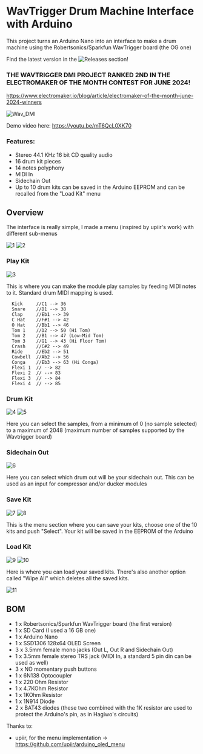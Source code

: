 # WavTrigger Drum Machine Interface with Arduino
This project turns an Arduino Nano into an interface to make a drum machine using the Robertsonics/Sparkfun WavTrigger board (the OG one)

Find the latest version in the ![Releases](https://github.com/mexbeb/wavtrigger-dmi/releases) section!

###  THE WAVTRIGGER DMI PROJECT RANKED 2ND IN THE ELECTROMAKER OF THE MONTH CONTEST FOR JUNE 2024!
https://www.electromaker.io/blog/article/electromaker-of-the-month-june-2024-winners

![Wav_DMI](https://github.com/mexbeb/wavtrigger-dmi/assets/74735686/cac4b671-b62f-4e09-94f0-0c97a3f3e7d3)

Demo video here: https://youtu.be/mT6QcL0XK70

### Features:
- Stereo 44.1 KHz 16 bit CD quality audio
- 16 drum kit pieces
- 14 notes polyphony
- MIDI In 
- Sidechain Out
- Up to 10 drum kits can be saved in the Arduino EEPROM and can be recalled from the "Load Kit" menu

## Overview

The interface is really simple, I made a menu (inspired by upiir's work) with different sub-menus

![1](https://github.com/mexbeb/wavtrigger-dmi/assets/74735686/43dc5a1d-29b4-4484-9105-4034e073bfdb)
![2](https://github.com/mexbeb/wavtrigger-dmi/assets/74735686/c74dcdf4-4c33-4803-93ab-7647fb2b753b)

### **Play Kit**

![3](https://github.com/mexbeb/wavtrigger-dmi/assets/74735686/211c1f20-2ee7-469a-95f4-d464966da3e1)

This is where you can make the module play samples by feeding MIDI notes to it.
Standard drum MIDI mapping is used.
```
  Kick     //C1 --> 36
  Snare    //D1 --> 38
  Clap     //Eb1 --> 39
  C Hat    //F#1 --> 42
  O Hat    //Bb1 --> 46
  Tom 1    //D2 --> 50 (Hi Tom)
  Tom 2    //B1 --> 47 (Low-Mid Tom)
  Tom 3    //G1 --> 43 (Hi Floor Tom)
  Crash    //C#2 --> 49
  Ride     //Eb2 --> 51
  Cowbell  //Ab2 --> 56
  Conga    //Eb3 --> 63 (Hi Conga)
  Flexi 1  // --> 82
  Flexi 2  // --> 83
  Flexi 3  // --> 84
  Flexi 4  // --> 85
```
### **Drum Kit**

![4](https://github.com/mexbeb/wavtrigger-dmi/assets/74735686/d753f4b5-28df-4fa0-8e70-22c4514fe39a)
![5](https://github.com/mexbeb/wavtrigger-dmi/assets/74735686/4ce879d4-5eed-4c3f-b5bd-bb6de4e7ca45)

Here you can select the samples, from a minimum of 0 (no sample selected) to a maximum of 2048 (maximum number of samples supported by the Wavtrigger board)

### **Sidechain Out**

![6](https://github.com/mexbeb/wavtrigger-dmi/assets/74735686/d6c77858-7176-4d1b-9b8b-afe3b40737fa)

Here you can select which drum out will be your sidechain out. This can be used as an input for compressor and/or ducker modules

### **Save Kit**

![7](https://github.com/mexbeb/wavtrigger-dmi/assets/74735686/f2504d5f-56a5-48ab-8df2-efe1168cc384)
![8](https://github.com/mexbeb/wavtrigger-dmi/assets/74735686/a169c9ef-ccc4-4dcc-933e-16dc2672d88f)

This is the menu section where you can save your kits, choose one of the 10 kits and push "Select". Your kit will be saved in the EEPROM of the Arduino

### **Load Kit**
 
![9](https://github.com/mexbeb/wavtrigger-dmi/assets/74735686/8644990a-e175-4908-9676-31b1f709280a)
![10](https://github.com/mexbeb/wavtrigger-dmi/assets/74735686/2d407977-800d-4293-afcc-8d6d880246ac)


Here is where you can load your saved kits.
There's also another option called "Wipe All" which deletes all the saved kits.

![11](https://github.com/mexbeb/wavtrigger-dmi/assets/74735686/5bd9f84c-5cba-49f1-8aa5-cae1ae6f8d1e)

## BOM
- 1 x Robertsonics/Sparkfun WavTrigger board (the first version)
- 1 x SD Card (I used a 16 GB one)
- 1 x Arduino Nano
- 1 x SSD1306 128x64 OLED Screen
- 3 x 3.5mm female mono jacks (Out L, Out R and Sidechain Out)
- 1 x 3.5mm female stereo TRS jack (MIDI In, a standard 5 pin din can be used as well)
- 3 x NO momentary push buttons
- 1 x 6N138 Optocoupler
- 1 x 220 Ohm Resistor
- 1 x 4.7KOhm Resistor
- 1 x 1KOhm Resistor
- 1 x 1N914 Diode
- 2 x BAT43 diodes (these two combined with the 1K resistor are used to protect the Arduino's pin, as in Hagiwo's circuits)

Thanks to:

- upiir, for the menu implementation -> https://github.com/upiir/arduino_oled_menu
